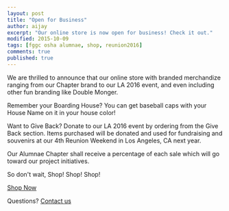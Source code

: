 ```yaml
---
layout: post
title: "Open for Business"
author: aijay
excerpt: "Our online store is now open for business! Check it out."
modified: 2015-10-09
tags: [fggc osha alumnae, shop, reunion2016]
comments: true
published: true
---
```


We are thrilled to announce that our online store with branded merchandize ranging from our Chapter brand to our LA 2016 event, and even including other fun branding like Double Monger. 

Remember your Boarding House? You can get baseball caps with your House Name on it in your house color!

Want to Give Back? Donate to our LA 2016 event by ordering from the Give Back section. Items purchased will be donated and used for fundraising and souvenirs at our 4th Reunion Weekend in Los Angeles, CA next year.

Our Alumnae Chapter shall receive a percentage of each sale which will go toward our project initiatives.

So don't wait, Shop! Shop! Shop! 

<div markdown="0"><a href="http://www.cafepress.com/fggcoshaalumnaeuccshop" class="btn btn-info">Shop Now</a></div>

Questions? [Contact us](mailto:shop@alumnae.fggconitsha.com)